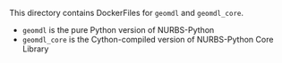 This directory contains DockerFiles for `geomdl` and `geomdl_core`.

* `geomdl` is the pure Python version of NURBS-Python
* `geomdl_core` is the Cython-compiled version of NURBS-Python Core Library
  